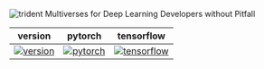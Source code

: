 ![trident](trident_logo.png)
Multiverses for Deep Learning Developers without Pitfall


| version| pytorch| tensorflow |
|-------------|-------------|---------------|
| [![version](https://img.shields.io/static/v1?label=&message=0.5.9&color=377EF0&style=for-the-badge)](https://img.shields.io/static/v1?label=&message=0.5.9&color=377EF0&style=for-the-badge) | [![pytorch](https://img.shields.io/static/v1?label=&message=>1.2&color=377EF0&style=for-the-badge)](https://cntk.ai/nightly-windows.html) | [![tensorflow](https://img.shields.io/static/v1?label=&message=>2.2.0rc0&color=377EF0&style=for-the-badge)](https://cntk.ai/nightly-linux.html) |
